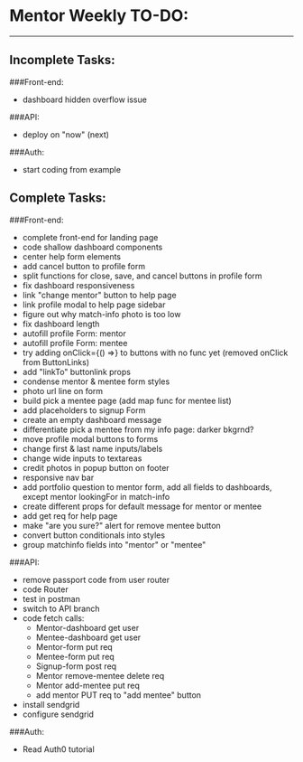 # Mentor Weekly TO-DO:

---

## Incomplete Tasks:

###Front-end:

* dashboard hidden overflow issue

###API:

* deploy on "now" (next)

###Auth:

* start coding from example

## Complete Tasks:

###Front-end:

* complete front-end for landing page
* code shallow dashboard components
* center help form elements
* add cancel button to profile form
* split functions for close, save, and cancel buttons in profile form
* fix dashboard responsiveness
* link "change mentor" button to help page
* link profile modal to help page sidebar
* figure out why match-info photo is too low
* fix dashboard length
* autofill profile Form: mentor
* autofill profile Form: mentee
* try adding onClick={() =>} to buttons with no func yet
  (removed onClick from ButtonLinks)
* add "linkTo" buttonlink props
* condense mentor & mentee form styles
* photo url line on form
* build pick a mentee page (add map func for mentee list)
* add placeholders to signup Form
* create an empty dashboard message
* differentiate pick a mentee from my info page: darker bkgrnd?
* move profile modal buttons to forms
* change first & last name inputs/labels
* change wide inputs to textareas
* credit photos in popup button on footer
* responsive nav bar
* add portfolio question to mentor form, add all fields to dashboards, except mentor lookingFor in match-info
* create different props for default message for mentor or mentee
* add get req for help page
* make "are you sure?" alert for remove mentee button
* convert button conditionals into styles
* group matchinfo fields into "mentor" or "mentee"

###API:

* remove passport code from user router
* code Router
* test in postman
* switch to API branch
* code fetch calls:
  * Mentor-dashboard get user
  * Mentee-dashboard get user
  * Mentor-form put req
  * Mentee-form put req
  * Signup-form post req
  * Mentor remove-mentee delete req
  * Mentor add-mentee put req
  * add mentor PUT req to "add mentee" button
* install sendgrid
* configure sendgrid

###Auth:

* Read Auth0 tutorial
